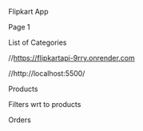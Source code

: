 Flipkart App

Page 1

List of Categories

//https://flipkartapi-9rry.onrender.com

//http://localhost:5500/

Products

Filters wrt to products

Orders
